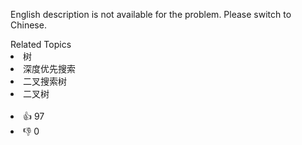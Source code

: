 <p>English description is not available for the problem. Please switch to Chinese.</p>

<div><div>Related Topics</div><div><li>树</li><li>深度优先搜索</li><li>二叉搜索树</li><li>二叉树</li></div></div><br><div><li>👍 97</li><li>👎 0</li></div>